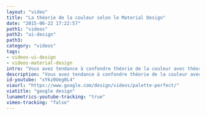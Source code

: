 ```yaml
---
layout: "video"
title: "La théorie de la couleur selon le Material Design"
date: "2015-06-22 17:22:57"
path1: "videos"
path2: "ui-design"
path3:
category: "videos"
tags:
- videos-ui-design
- videos-material-design
intro: "Vous avez tendance à confondre théorie de la couleur avec théorie des cordes ? L'équipe design de Google souhaite vous guider avec cette vidéo démontrant en moins de 2 minutes comment obtenir une palette de couleur parfaite pour vos prochaines interfaces."
description: "Vous avez tendance à confondre théorie de la couleur avec théorie des cordes. L'équipe design de Google vous guide en vidéo."
id-youtube: "xYkz0Ueg0L4"
viaurl: "https://www.google.com/design/videos/palette-perfect/"
viatitle: "google design"
lunametrics-youtube-tracking: "true"
vimeo-tracking: "false"
---
```

